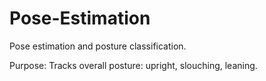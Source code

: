 # Pose-Estimation
Pose estimation and posture classification.

Purpose:
Tracks overall posture: upright, slouching, leaning.



